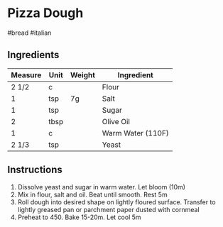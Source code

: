 # Pizza Dough

#bread #italian

## Ingredients

Measure | Unit | Weight | Ingredient
--------|------|--------|-----------
2 1/2 | c | | Flour
1 | tsp | 7g | Salt
1 | tsp | | Sugar
2 | tbsp | | Olive Oil
1 | c | | Warm Water (110F)
2 1/3 | tsp | | Yeast

## Instructions

1. Dissolve yeast and sugar in warm water. Let bloom (10m)
2. Mix in flour, salt and oil. Beat until smooth. Rest 5m
3. Roll dough into desired shape on lightly floured surface. Transfer to lightly greased pan or parchment paper dusted with cornmeal
4. Preheat to 450. Bake 15-20m. Let cool 5m
